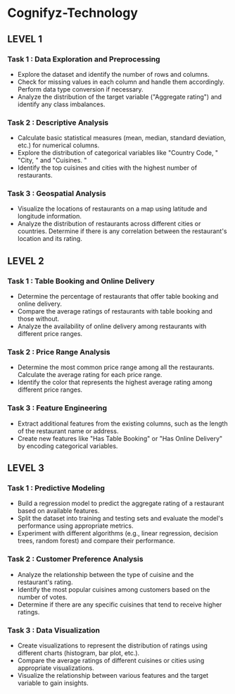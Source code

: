 # Cognifyz-Technology

## LEVEL 1

### Task 1 : Data Exploration and Preprocessing 
- Explore the dataset and identify the number of rows and columns. 
- Check for missing values in each column and handle them accordingly. Perform data type conversion if necessary. 
- Analyze the distribution of the target variable ("Aggregate rating") and identify any class imbalances.

### Task 2 : Descriptive Analysis 
- Calculate basic statistical measures (mean, median, standard deviation, etc.) for numerical columns. 
- Explore the distribution of categorical variables like "Country Code, " "City, " and "Cuisines. " 
- Identify the top cuisines and cities with the highest number of restaurants.

### Task 3 : Geospatial Analysis 
- Visualize the locations of restaurants on a map using latitude and longitude information. 
- Analyze the distribution of restaurants across different cities or countries. Determine if there is any correlation between the restaurant's location and its rating. 

## LEVEL 2

### Task 1 : Table Booking and Online Delivery 
- Determine the percentage of restaurants that offer table booking and online delivery. 
- Compare the average ratings of restaurants with table booking and those without. 
- Analyze the availability of online delivery among restaurants with different price ranges.

### Task 2 : Price Range Analysis 
- Determine the most common price range among all the restaurants. Calculate the average rating for each price range. 
- Identify the color that represents the highest average rating among different price ranges. 

### Task 3 : Feature Engineering 
- Extract additional features from the existing columns, such as the length of the restaurant name or address. 
- Create new features like "Has Table Booking" or "Has Online Delivery" by encoding categorical variables.

## LEVEL 3

### Task 1 : Predictive Modeling 
- Build a regression model to predict the aggregate rating of a restaurant based on available features. 
- Split the dataset into training and testing sets and evaluate the model's performance using appropriate metrics. 
- Experiment with different algorithms (e.g., linear regression, decision trees, random forest) and compare their performance.

### Task 2 : Customer Preference Analysis 
- Analyze the relationship between the type of cuisine and the restaurant's rating. 
- Identify the most popular cuisines among customers based on the number of votes. 
- Determine if there are any specific cuisines that tend to receive higher ratings.

### Task 3 : Data Visualization 
- Create visualizations to represent the distribution of ratings using different charts (histogram, bar plot, etc.). 
- Compare the average ratings of different cuisines or cities using appropriate visualizations. 
- Visualize the relationship between various features and the target variable to gain insights.
